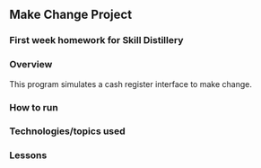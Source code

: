 ## Make Change Project

### First week homework for Skill Distillery

### Overview
This program simulates a cash register interface to make change.

### How to run

### Technologies/topics used

### Lessons
